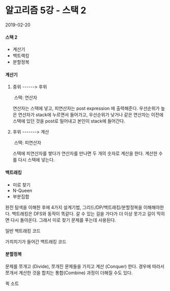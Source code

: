 # 알고리즘 5강 - 스택 2

2019-02-20



#### 스택 2

- 계산기
- 백트랙킹
- 분할정복



#### 계산기

1. 중위 ------> 후위

   ​	스택: 연산자

   연산자는 스택에 넣고, 피연산자는 post expression 에 출력해준다. 우선순위가 높은 연산자가 stack에 누르면서 들어가고, 우선순위가 낮거나 같은 연산자는 이전에 스택에 있던 것을 post로 밀어내고 본인이 stack에 들어간다.

   

2. 후위 -------> 계산

   ​	스택: 피연산자

   스택에 피연산자를 쌓다가 연산자를 만나면 두 개의 숫자로 계산을 한다. 계산한 수를 다시 스택에 넣는다.



#### 백트래킹

- 미로 찾기
- N-Queen
- 부분집합



완전 탐색을 이해한 후에 4가지 설계기법, 그리드/DP/백트래킹/분할정복을 이해해야한다. 백트래킹은 DFS와 동작이 똑같다. 갈 수 있는 길을 가다가 더 이상 못가고 길이 막히면 다시 돌아온다. 그래서 미로 찾기 문제를 푸는데 사용된다.

일반 백트래킹 코드

가치치기가 들어간 백트래킹 코드



#### 분할정복

문제를 쪼개고 (Divide), 쪼개진 문제들을 가지고 계산 (Conquer) 한다. 경우에 따라서 쪼개서 계산한 것을 합치는 통합(Combine) 과정이 더해질 수도 있다.



퀵 소트

